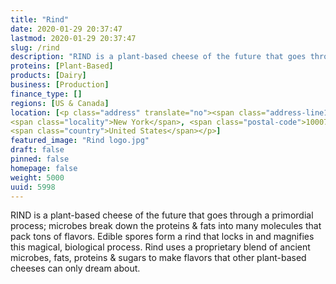 ```yaml
---
title: "Rind"
date: 2020-01-29 20:37:47
lastmod: 2020-01-29 20:37:47
slug: /rind
description: "RIND is a plant-based cheese of the future that goes through a primordial process; microbes break down the proteins & fats into many molecules that pack tons of flavors. Edible spores form a rind that locks in and magnifies this magical, biological process. Rind uses a proprietary blend of ancient microbes, fats, proteins & sugars to make flavors that other plant-based cheeses can only dream about."
proteins: [Plant-Based]
products: [Dairy]
business: [Production]
finance_type: []
regions: [US & Canada]
location: [<p class="address" translate="no"><span class="address-line1">Broadway</span><br>
<span class="locality">New York</span>, <span class="postal-code">10007</span><br>
<span class="country">United States</span></p>]
featured_image: "Rind logo.jpg"
draft: false
pinned: false
homepage: false
weight: 5000
uuid: 5998
---
```

<p>RIND is a plant-based cheese of the future that goes through a primordial process; microbes break down the proteins & fats into many molecules that pack tons of flavors. Edible spores form a rind that locks in and magnifies this magical, biological process. Rind uses a proprietary blend of ancient microbes, fats, proteins & sugars to make flavors that other plant-based cheeses can only dream about.</p>
